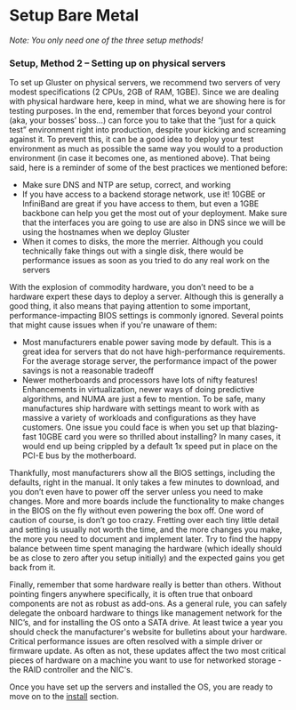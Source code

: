 # Setup Bare Metal
*Note: You only need one of the three setup methods!*
### Setup, Method 2 – Setting up on physical servers

To set up Gluster on physical servers, we recommend two servers of very
modest specifications (2 CPUs, 2GB of RAM, 1GBE). Since we are dealing
with physical hardware here, keep in mind, what we are showing here is
for testing purposes. In the end, remember that forces beyond your
control (aka, your bosses’ boss...) can force you to take that the “just
for a quick test” environment right into production, despite your
kicking and screaming against it. To prevent this, it can be a good idea
to deploy your test environment as much as possible the same way you
would to a production environment (in case it becomes one, as mentioned
above). That being said, here is a reminder of some of the best
practices we mentioned before:

-   Make sure DNS and NTP are setup, correct, and working
-   If you have access to a backend storage network, use it! 10GBE or
    InfiniBand are great if you have access to them, but even a 1GBE
    backbone can help you get the most out of your deployment. Make sure
    that the interfaces you are going to use are also in DNS since we
    will be using the hostnames when we deploy Gluster
-   When it comes to disks, the more the merrier. Although you could
    technically fake things out with a single disk, there would be
    performance issues as soon as you tried to do any real work on the
    servers

With the explosion of commodity hardware, you don’t need to be a
hardware expert these days to deploy a server. Although this is
generally a good thing, it also means that paying attention to some
important, performance-impacting BIOS settings is commonly ignored. Several
points that might cause issues when if you're unaware of them:

-   Most manufacturers enable power saving mode by default. This is a
    great idea for servers that do not have high-performance
    requirements. For the average storage server, the performance impact
    of the power savings is not a reasonable tradeoff
-   Newer motherboards and processors have lots of nifty features!
    Enhancements in virtualization, newer ways of doing predictive
    algorithms, and NUMA are just a few to mention. To be safe, many
    manufactures ship hardware with settings meant to work with as
    massive a variety of workloads and configurations as they have
    customers. One issue you could face is when you set up that blazing-fast
    10GBE card you were so thrilled about installing? In many
    cases, it would end up being crippled by a default 1x speed put in
    place on the PCI-E bus by the motherboard.

Thankfully, most manufacturers show all the BIOS settings, including the
defaults, right in the manual. It only takes a few minutes to download,
and you don’t even have to power off the server unless you need to make
changes. More and more boards include the functionality to make changes
in the BIOS on the fly without even powering the box off. One word of
caution of course, is don’t go too crazy. Fretting over each tiny little
detail and setting is usually not worth the time, and the more changes
you make, the more you need to document and implement later. Try to find
the happy balance between time spent managing the hardware (which
ideally should be as close to zero after you setup initially) and the
expected gains you get back from it.

Finally, remember that some hardware really is better than others.
Without pointing fingers anywhere specifically, it is often true that
onboard components are not as robust as add-ons. As a general rule, you
can safely delegate the onboard hardware to things like management
network for the NIC’s, and for installing the OS onto a SATA drive. At
least twice a year you should check the manufacturer's website for
bulletins about your hardware. Critical performance issues are often
resolved with a simple driver or firmware update. As often as not, these
updates affect the two most critical pieces of hardware on a machine you
want to use for networked storage - the RAID controller and the NIC's.

Once you have set up the servers and installed the OS, you are ready to
move on to the [install](./Install.md) section.
